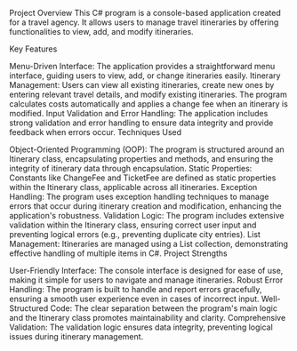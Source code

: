 Project Overview
This C# program is a console-based application created for a travel agency. It allows users to manage travel itineraries by offering functionalities to view, add, and modify itineraries.

Key Features

Menu-Driven Interface: The application provides a straightforward menu interface, guiding users to view, add, or change itineraries easily.
Itinerary Management: Users can view all existing itineraries, create new ones by entering relevant travel details, and modify existing itineraries. The program calculates costs automatically and applies a change fee when an itinerary is modified.
Input Validation and Error Handling: The application includes strong validation and error handling to ensure data integrity and provide feedback when errors occur.
Techniques Used

Object-Oriented Programming (OOP): The program is structured around an Itinerary class, encapsulating properties and methods, and ensuring the integrity of itinerary data through encapsulation.
Static Properties: Constants like ChangeFee and TicketFee are defined as static properties within the Itinerary class, applicable across all itineraries.
Exception Handling: The program uses exception handling techniques to manage errors that occur during itinerary creation and modification, enhancing the application's robustness.
Validation Logic: The program includes extensive validation within the Itinerary class, ensuring correct user input and preventing logical errors (e.g., preventing duplicate city entries).
List Management: Itineraries are managed using a List collection, demonstrating effective handling of multiple items in C#.
Project Strengths

User-Friendly Interface: The console interface is designed for ease of use, making it simple for users to navigate and manage itineraries.
Robust Error Handling: The program is built to handle and report errors gracefully, ensuring a smooth user experience even in cases of incorrect input.
Well-Structured Code: The clear separation between the program's main logic and the Itinerary class promotes maintainability and clarity.
Comprehensive Validation: The validation logic ensures data integrity, preventing logical issues during itinerary management.
